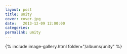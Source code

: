 ```yaml
---
layout: post
title: unity
cover: cover.jpg
date:   2013-12-09 12:00:00
categories: 
permalink: unity
---
```




{% include image-gallery.html folder="/albums/unity" %}
